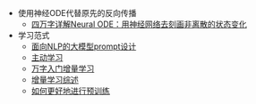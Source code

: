 - 使用神经ODE代替原先的反向传播
    - [四万字详解Neural ODE：用神经网络去刻画非离散的状态变化](https://mp.weixin.qq.com/s/CDJ6OABI5iDNUqJbaLrGng)
- 学习范式
    - [面向NLP的大模型prompt设计](https://mp.weixin.qq.com/s/jHSYPLGycPz_pxKCQEYBhA)
    - [主动学习](https://mp.weixin.qq.com/s/cFPF5Rr4JQaGCLUMaOn1FQ)
    - [万字入门增量学习](https://mp.weixin.qq.com/s/hRwZWLWgA81Dhb9B_rIk6Q)
    - [增量学习综述](https://mp.weixin.qq.com/s/qL6aT1hVI7fd_lWQTSThEw)
    - [如何更好地进行预训练](https://mp.weixin.qq.com/s/GELxqfDi9p5VfzCHL2Wc7w)
